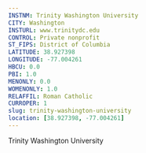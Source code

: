 ```yaml
---
INSTNM: Trinity Washington University
CITY: Washington
INSTURL: www.trinitydc.edu
CONTROL: Private nonprofit
ST_FIPS: District of Columbia
LATITUDE: 38.927398
LONGITUDE: -77.004261
HBCU: 0.0
PBI: 1.0
MENONLY: 0.0
WOMENONLY: 1.0
RELAFFIL: Roman Catholic
CURROPER: 1
slug: trinity-washington-university
location: [38.927398, -77.004261]
---
```

Trinity Washington University